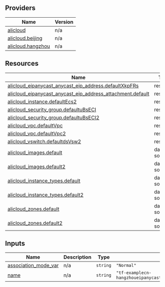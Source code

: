 <!-- BEGIN_TF_DOCS -->
## Providers

| Name | Version |
|------|---------|
| <a name="provider_alicloud"></a> [alicloud](#provider\_alicloud) | n/a |
| <a name="provider_alicloud.beijing"></a> [alicloud.beijing](#provider\_alicloud.beijing) | n/a |
| <a name="provider_alicloud.hangzhou"></a> [alicloud.hangzhou](#provider\_alicloud.hangzhou) | n/a |

## Resources

| Name | Type |
|------|------|
| [alicloud_eipanycast_anycast_eip_address.defaultXkpFRs](https://registry.terraform.io/providers/hashicorp/alicloud/latest/docs/resources/eipanycast_anycast_eip_address) | resource |
| [alicloud_eipanycast_anycast_eip_address_attachment.default](https://registry.terraform.io/providers/hashicorp/alicloud/latest/docs/resources/eipanycast_anycast_eip_address_attachment) | resource |
| [alicloud_instance.defaultEcs2](https://registry.terraform.io/providers/hashicorp/alicloud/latest/docs/resources/instance) | resource |
| [alicloud_security_group.defaultuBsECI](https://registry.terraform.io/providers/hashicorp/alicloud/latest/docs/resources/security_group) | resource |
| [alicloud_security_group.defaultuBsECI2](https://registry.terraform.io/providers/hashicorp/alicloud/latest/docs/resources/security_group) | resource |
| [alicloud_vpc.defaultVpc](https://registry.terraform.io/providers/hashicorp/alicloud/latest/docs/resources/vpc) | resource |
| [alicloud_vpc.defaultVpc2](https://registry.terraform.io/providers/hashicorp/alicloud/latest/docs/resources/vpc) | resource |
| [alicloud_vswitch.defaultdsVsw2](https://registry.terraform.io/providers/hashicorp/alicloud/latest/docs/resources/vswitch) | resource |
| [alicloud_images.default](https://registry.terraform.io/providers/hashicorp/alicloud/latest/docs/data-sources/images) | data source |
| [alicloud_images.default2](https://registry.terraform.io/providers/hashicorp/alicloud/latest/docs/data-sources/images) | data source |
| [alicloud_instance_types.default](https://registry.terraform.io/providers/hashicorp/alicloud/latest/docs/data-sources/instance_types) | data source |
| [alicloud_instance_types.default2](https://registry.terraform.io/providers/hashicorp/alicloud/latest/docs/data-sources/instance_types) | data source |
| [alicloud_zones.default](https://registry.terraform.io/providers/hashicorp/alicloud/latest/docs/data-sources/zones) | data source |
| [alicloud_zones.default2](https://registry.terraform.io/providers/hashicorp/alicloud/latest/docs/data-sources/zones) | data source |

## Inputs

| Name | Description | Type | Default | Required |
|------|-------------|------|---------|:--------:|
| <a name="input_association_mode_var"></a> [association\_mode\_var](#input\_association\_mode\_var) | n/a | `string` | `"Normal"` | no |
| <a name="input_name"></a> [name](#input\_name) | n/a | `string` | `"tf-examplecn-hangzhoueipanycastanycasteipaddressattachment26275"` | no |
<!-- END_TF_DOCS -->    